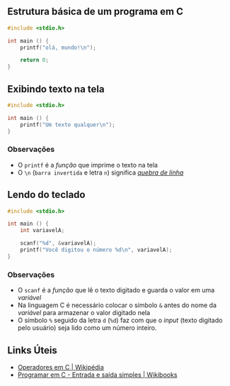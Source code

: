 ## Estrutura básica de um programa em C
```c
#include <stdio.h>

int main () {
    printf("olá, mundo!\n");

    return 0;
}
```

## Exibindo texto na tela

```c
#include <stdio.h>

int main () {
    printf("Um texto qualquer\n");
}
```
### Observações
* O `printf` é a *função* que imprime o texto na tela
* O `\n` (`barra invertida` e letra `n`) significa *[quebra de linha](https://pt.wikipedia.org/wiki/Nova_linha)*

## Lendo do teclado

```c
#include <stdio.h>

int main () {
    int variavelA;

    scanf("%d", &variavelA);
    printf("Você digitou o número %d\n", variavelA);
}
```

### Observações
* O `scanf` é a *função* que lê o texto digitado e guarda o valor em uma *variável*
* Na linguagem C é necessário colocar o símbolo `&` antes do nome da *variável* para armazenar o valor digitado nela
* O símbolo `%` seguido da letra `d` (`%d`) faz com que o *input* (texto digitado pelo usuário) seja lido como um número inteiro.


## Links Úteis
* [Operadores em C | Wikipédia](https://pt.wikipedia.org/wiki/Operadores_em_C_e_C%2B%2B)
* [Programar em C - Entrada e saída simples | Wikibooks](https://pt.wikibooks.org/wiki/Programar_em_C/Entrada_e_sa%C3%ADda_simples#Especifica%C3%A7%C3%B5es_de_formato)
